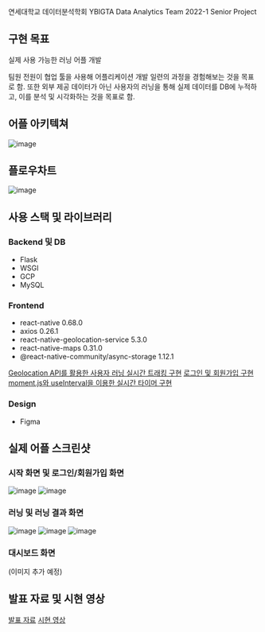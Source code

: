 연세대학교 데이터분석학회 YBIGTA Data Analytics Team 2022-1 Senior Project

## 구현 목표
실제 사용 가능한 러닝 어플 개발

팀원 전원이 협업 툴을 사용해 어플리케이션 개발 일련의 과정을 경험해보는 것을 목표로 함.
또한 외부 제공 데이터가 아닌 사용자의 러닝을 통해 실제 데이터를 DB에 누적하고, 이를 분석 및 시각화하는 것을 목표로 함.

## 어플 아키텍쳐
![image](https://user-images.githubusercontent.com/87167786/171552449-a20eb843-16a3-46bc-9c08-4cdba06b8304.png)

## 플로우차트
![image](https://user-images.githubusercontent.com/87167786/171552526-b226cc27-c11d-477b-9258-e3feca273d76.png)

## 사용 스택 및 라이브러리

### Backend 및 DB
- Flask
- WSGI
- GCP
- MySQL

### Frontend
- react-native 0.68.0
- axios 0.26.1
- react-native-geolocation-service 5.3.0
- react-native-maps 0.31.0
- @react-native-community/async-storage 1.12.1

[Geolocation API를 활용한 사용자 러닝 실시간 트래킹 구현](https://velog.io/@eunddodi/ReactNative%EB%A1%9C-%EB%9F%AC%EB%8B%9D-%EC%96%B4%ED%94%8C-%EB%A7%8C%EB%93%A4%EA%B8%B0-Geolocation%EC%9C%BC%EB%A1%9C-%EC%82%AC%EC%9A%A9%EC%9E%90-%EB%9F%AC%EB%8B%9D-%ED%8A%B8%EB%9E%98%ED%82%B9%ED%95%98%EA%B8%B0)
[로그인 및 회원가입 구현](https://velog.io/@eunddodi/ReactNative%EB%A1%9C-%EB%9F%AC%EB%8B%9D%EC%96%B4%ED%94%8C-%EB%A7%8C%EB%93%A4%EA%B8%B0-%EB%82%B4%EB%B9%84%EA%B2%8C%EC%9D%B4%EC%85%98-%EA%B5%AC%EC%A1%B0-%EB%A1%9C%EA%B7%B8%EC%9D%B8-%ED%9A%8C%EC%9B%90%EA%B0%80%EC%9E%85)
[moment.js와 useInterval을 이용한 실시간 타이머 구현](https://velog.io/@eunddodi/ReactNative%EB%A1%9C-%EB%9F%AC%EB%8B%9D%EC%96%B4%ED%94%8C-%EB%A7%8C%EB%93%A4%EA%B8%B0-Geolocation-%EC%82%AC%EC%9A%A9%ED%95%B4-%EC%82%AC%EC%9A%A9%EC%9E%90-%EC%8B%A4%EC%8B%9C%EA%B0%84-%EC%9C%84%EC%B9%98-%EB%B0%9B%EC%95%84%EC%98%A4%EA%B8%B0)

### Design
- Figma

## 실제 어플 스크린샷
### 시작 화면 및 로그인/회원가입 화면
![image](https://user-images.githubusercontent.com/87167786/171554277-fd248d28-a1f2-45c4-8882-ccf5325465a4.png)
![image](https://user-images.githubusercontent.com/87167786/171554293-d10b1a32-2eef-4101-a5b7-bc3e54ad823f.png)

### 러닝 및 러닝 결과 화면
![image](https://user-images.githubusercontent.com/87167786/171554338-0c1f24dc-0249-443a-8acf-9e18fdc26097.png)
![image](https://user-images.githubusercontent.com/87167786/171554360-f1e309b3-448c-4788-8296-67aa9e15292e.png)
![image](https://user-images.githubusercontent.com/87167786/171554381-30df598a-ee5d-4d77-aac4-cc51ce156b20.png)

### 대시보드 화면
(이미지 추가 예정)

## 발표 자료 및 시현 영상
[발표 자료](https://drive.google.com/file/d/1ZA8QEpDbOD5UcookjM7AadgihEvAYzKh/view?usp=sharing)
[시현 영상](https://drive.google.com/file/d/13x367bsNvs-0xYSrFZS0q3fn2DEbOLnh/view?usp=sharing)
